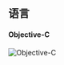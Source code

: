 ## 语言
#### Objective-C
![Objective-C](https://github.com/helele90/Advanced-iOS/blob/master/ObjC/Objective-C.png)
